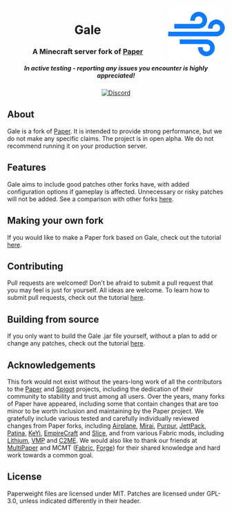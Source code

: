 <img src="logo.png" alt="Gale logo" align="right" width="26%">
<div align="center">
  <h1>Gale</h1>
  <h3>A Minecraft server fork of <a href="https://github.com/PaperMC/Paper">Paper</a></h3>
  <h5><i>In active testing - reporting any issues you encounter is highly appreciated!</i></h5>

[![Discord](https://img.shields.io/discord/1045402468416233592?color=5865F2&label=discord&style=for-the-badge)](https://discord.com/invite/gwezNT8c24)
</div>

## About

Gale is a fork of [Paper](https://github.com/PaperMC/Paper). It is intended to provide strong performance, but we do not make any specific claims.
The project is in open alpha. We do not recommend running it on your production server.

## Features

Gale aims to include good patches other forks have, with added configuration options if gameplay is affected. Unnecessary or risky patches will not be added. See a comparison with other forks [here](https://github.com/GaleMC/Gale/wiki/Comparison-with-other-forks).

## Making your own fork

If you would like to make a Paper fork based on Gale, check out the tutorial [here](https://github.com/GaleMC/Gale/wiki/Tutorial:-Making-your-own-fork).

## Contributing

Pull requests are welcomed! Don't be afraid to submit a pull request that you may feel is just for yourself. All ideas are welcome. To learn how to submit pull requests, check out the tutorial [here](https://github.com/GaleMC/Gale/wiki/Tutorial:-Contributing).

## Building from source

If you only want to build the Gale .jar file yourself, without a plan to add or change any patches, check out the tutorial [here](https://github.com/GaleMC/Gale/wiki/Tutorial:-Building-from-source).

## Acknowledgements

This fork would not exist without the years-long work of all the contributors to the [Paper](https://github.com/PaperMC/Paper) and [Spigot](https://www.spigotmc.org/) projects,
including the dedication of their community to stability and trust among all users.
Over the years, many forks of Paper have appeared, including some that contain changes that are too minor to be worth inclusion and maintaining by the Paper project.
We gratefully include various tested and carefully individually reviewed changes from Paper forks, including [Airplane](https://github.com/TECHNOVE/Airplane), [Mirai](https://github.com/etil2jz/Mirai), [Purpur](https://github.com/PurpurMC/Purpur), [JettPack](https://gitlab.com/Titaniumtown/JettPack), [Patina](https://github.com/PatinaMC/Patina), [KeYi](https://github.com/KeYiMC/KeYi), [EmpireCraft](https://github.com/starlis/empirecraft) and [Slice](https://github.com/Cryptite/Slice), and from various Fabric mods, including [Lithium](https://github.com/CaffeineMC/lithium-fabric), [VMP](https://github.com/RelativityMC/VMP-fabric) and [C2ME](https://github.com/RelativityMC/C2ME-fabric).
We would also like to thank our friends at [MultiPaper](https://github.com/MultiPaper/MultiPaper) and MCMT ([Fabric](https://github.com/himekifee/MCMTFabric), [Forge](https://github.com/jediminer543/JMT-MCMT)) for their shared knowledge and hard work towards a common goal.

## License
Paperweight files are licensed under MIT. Patches are licensed under GPL-3.0, unless indicated differently in their header.
